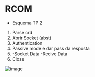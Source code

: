 # RCOM

* Esquema TP 2
  
1. Parse crd
2. Abrir Socket (abst)
3. Authentication
4. Passive mode e dar pass da resposta
5. -Socket Data
   -Recive Data
6. Close

![image](https://github.com/Diogoafg7/RCOM/assets/95471762/b886e503-1277-466f-8803-a5d953b14eca)

